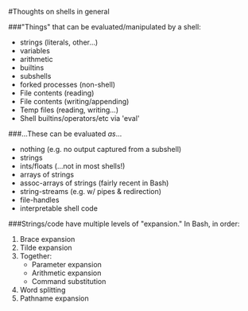 #Thoughts on shells in general

###"Things" that can be evaluated/manipulated by a shell:

 * strings (literals, other...)
 * variables
 * arithmetic
 * builtins
 * subshells
 * forked processes (non-shell)
 * File contents (reading)
 * File contents (writing/appending)
 * Temp files (reading, writing...)
 * Shell builtins/operators/etc via 'eval'

###...These can be evaluated *as*...

 * nothing (e.g. no output captured from a subshell)
 * strings
 * ints/floats (...not in most shells!)
 * arrays of strings
 * assoc-arrays of strings (fairly recent in Bash)
 * string-streams (e.g. w/ pipes & redirection)
 * file-handles
 * interpretable shell code

###Strings/code have multiple levels of "expansion." In Bash, in order:

 1. Brace expansion
 1. Tilde expansion
 1. Together:
    * Parameter expansion
    * Arithmetic expansion
    * Command substitution
 1. Word splitting
 1. Pathname expansion
